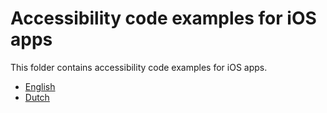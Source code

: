 # Accessibility code examples for iOS apps

This folder contains accessibility code examples for iOS apps.

* [English](en#readme)
* [Dutch](nl#readme)
